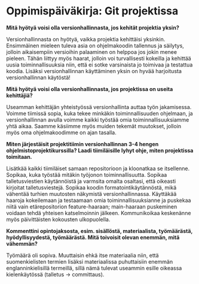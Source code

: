# Oppimispäiväkirja: Git projektissa

**Mitä hyötyä voisi olla versionhallinnasta, jos kehität projektia yksin?**

Versionhallinnasta on hyötyä, vaikka projektia kehittäisi yksinkin. Ensimmäinen mieleen tuleva asia on ohjelmakoodin tallennus ja säilytys, jolloin aikaisempiin versioihin palaaminen on helppoa jos jokin menee pieleen. Tähän liittyy myös haarat, jolloin voi turvallisesti kokeilla ja kehittää uusia toiminnallisuuksia niin, että ei sotke varsinaista jo toimivaa ja testattua koodia. Lisäksi versionhallinnan käyttäminen yksin on hyvää harjoitusta versionhallinnan käytöstä!

**Mitä hyötyä voisi olla versionhallinnasta, jos projektissa on useita kehittäjiä?**

Useamman kehittäjän yhteistyössä versionhallinta auttaa työn jakamisessa. Voimme tiimissä sopia, kuka tekee minkäkin toiminnallisuuden ohjelmaan, ja versionhallinnan avulla voimme kaikki työstää omia toiminnallisuuksiamme yhtä aikaa. Saamme käsiimme myös muiden tekemät muutokset, jolloin myös oma ohjelmakoodimme on ajan tasalla.

**Miten järjestäisit projektitiimin versionhallinnan 3-4 hengen ohjelmistoprojektikurssilla? Laadi tiimiläisille lyhyt ohje, miten projektissa toimitaan.**

Lisätkää kaikki tiimiläiset samaan repositorioon ja kloonatkaa se itsellenne. Sopikaa, kuka työstää mitäkin työjonon toiminnallisuutta. Sopikaa talletusviestien käytännöistä ja varmsita omalta osaltasi, että oikeasti kirjoitat talletusviestejä. Sopikaa koodin formatointikäytännöstä, mikä vähentää turhien muutosten näkymistä versionhallinnassa. Käyttäkää haaroja kokeilemaan ja testaamaan omia toiminnallisuuksianne ja puskekaa niitä vain etärepositorion feature-haaraan; main-haaraan puskeminen voidaan tehdä yhteisen katselmoinnin jälkeen. Kommunikoikaa keskenänne myös päivittäisten kokousten ulkopuolella.

**Kommenttini opintojaksosta, esim. sisällöstä, materiaalista, työmäärästä, hyödyllisyydestä, työmäärästä. Mitä toivoisit olevan enemmän, mitä vähemmän?**

Työmäärä oli sopiva. Muuttaisin ehkä itse materiaalia niin, että suomenkielisten termien lisäksi materiaalissa puhuttaisiin enemmän englanninkielisillä termeillä, sillä nämä tulevat useammin esille oikeassa kielenkäytössä (talletus -> committaus).
